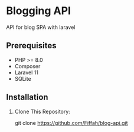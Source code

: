 # Blogging API

API for blog SPA with laravel

## Prerequisites

- PHP >= 8.0
- Composer
- Laravel 11
- SQLite

## Installation

1. Clone This Repository:

   
   git clone https://github.com/Fiffah/blog-api.git

